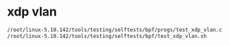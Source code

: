 

# xdp vlan

```md
/root/linux-5.10.142/tools/testing/selftests/bpf/progs/test_xdp_vlan.c
/root/linux-5.10.142/tools/testing/selftests/bpf/test_xdp_vlan.sh
```

